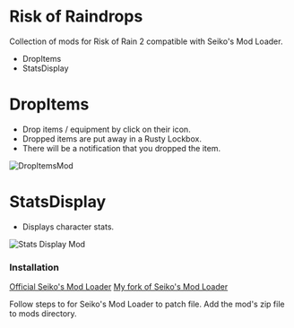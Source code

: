 # Risk of Raindrops

Collection of mods for Risk of Rain 2 compatible with Seiko's Mod Loader.

  - DropItems
  - StatsDisplay

# DropItems

  - Drop items / equipment by click on their icon.
  - Dropped items are put away in a Rusty Lockbox.
  - There will be a notification that you dropped the item.

![DropItemsMod](https://github.com/kookehs/risk-of-raindrops/blob/master/images/drop-items.png)

# StatsDisplay

  - Displays character stats.

![Stats Display Mod](https://github.com/kookehs/RiskOfRain2Mods/blob/master/images/stats-display.png)

### Installation

[Official Seiko's Mod Loader](https://github.com/risk-of-thunder/SeikoML)
[My fork of Seiko's Mod Loader](https://github.com/kookehs/SeikoML)

Follow steps to for Seiko's Mod Loader to patch file.
Add the mod's zip file to mods directory.
